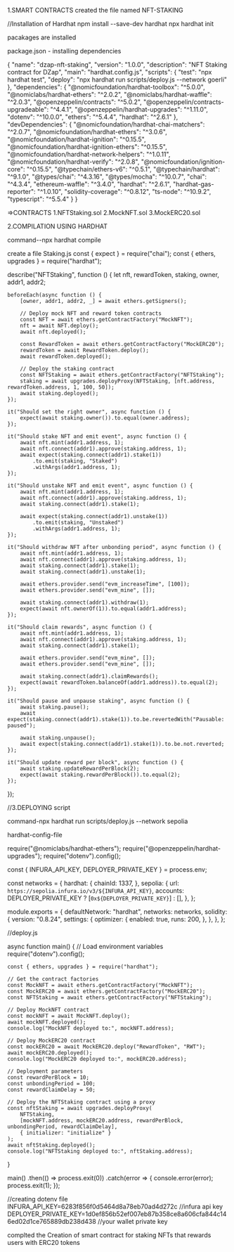 1.SMART CONTRACTS
created the file named NFT-STAKING

//Installation of Hardhat 
npm install --save-dev hardhat
npx hardhat init

pacakages are installed

package.json - installing dependencies

{
  "name": "dzap-nft-staking",
  "version": "1.0.0",
  "description": "NFT Staking contract for DZap",
  "main": "hardhat.config.js",
  "scripts": {
    "test": "npx hardhat test",
    "deploy": "npx hardhat run scripts/deploy.js --network goerli"
  },
  "dependencies": {
    "@nomicfoundation/hardhat-toolbox": "^5.0.0",
    "@nomiclabs/hardhat-ethers": "^2.0.2",
    "@nomiclabs/hardhat-waffle": "^2.0.3",
    "@openzeppelin/contracts": "^5.0.2",
    "@openzeppelin/contracts-upgradeable": "^4.4.1",
    "@openzeppelin/hardhat-upgrades": "^1.11.0",
    "dotenv": "^10.0.0",
    "ethers": "^5.4.4",
    "hardhat": "^2.6.1"
  },
  "devDependencies": {
    "@nomicfoundation/hardhat-chai-matchers": "^2.0.7",
    "@nomicfoundation/hardhat-ethers": "^3.0.6",
    "@nomicfoundation/hardhat-ignition": "^0.15.5",
    "@nomicfoundation/hardhat-ignition-ethers": "^0.15.5",
    "@nomicfoundation/hardhat-network-helpers": "^1.0.11",
    "@nomicfoundation/hardhat-verify": "^2.0.8",
    "@nomicfoundation/ignition-core": "^0.15.5",
    "@typechain/ethers-v6": "^0.5.1",
    "@typechain/hardhat": "^9.1.0",
    "@types/chai": "^4.3.16",
    "@types/mocha": "^10.0.7",
    "chai": "^4.3.4",
    "ethereum-waffle": "^3.4.0",
    "hardhat": "^2.6.1",
    "hardhat-gas-reporter": "^1.0.10",
    "solidity-coverage": "^0.8.12",
    "ts-node": "^10.9.2",
    "typescript": "^5.5.4"
  }
}


=>CONTRACTS
1.NFTStaking.sol
2.MockNFT.sol
3.MockERC20.sol



2.COMPILATION USING HARDHAT

command--npx hardhat compile

create a file Staking.js
const { expect } = require("chai");
const { ethers, upgrades } = require("hardhat");

describe("NFTStaking", function () {
    let nft, rewardToken, staking, owner, addr1, addr2;

    beforeEach(async function () {
        [owner, addr1, addr2, _] = await ethers.getSigners();

        // Deploy mock NFT and reward token contracts
        const NFT = await ethers.getContractFactory("MockNFT");
        nft = await NFT.deploy();
        await nft.deployed();

        const RewardToken = await ethers.getContractFactory("MockERC20");
        rewardToken = await RewardToken.deploy();
        await rewardToken.deployed();

        // Deploy the staking contract
        const NFTStaking = await ethers.getContractFactory("NFTStaking");
        staking = await upgrades.deployProxy(NFTStaking, [nft.address, rewardToken.address, 1, 100, 50]);
        await staking.deployed();
    });

    it("Should set the right owner", async function () {
        expect(await staking.owner()).to.equal(owner.address);
    });

    it("Should stake NFT and emit event", async function () {
        await nft.mint(addr1.address, 1);
        await nft.connect(addr1).approve(staking.address, 1);
        await expect(staking.connect(addr1).stake(1))
            .to.emit(staking, "Staked")
            .withArgs(addr1.address, 1);
    });

    it("Should unstake NFT and emit event", async function () {
        await nft.mint(addr1.address, 1);
        await nft.connect(addr1).approve(staking.address, 1);
        await staking.connect(addr1).stake(1);

        await expect(staking.connect(addr1).unstake(1))
            .to.emit(staking, "Unstaked")
            .withArgs(addr1.address, 1);
    });

    it("Should withdraw NFT after unbonding period", async function () {
        await nft.mint(addr1.address, 1);
        await nft.connect(addr1).approve(staking.address, 1);
        await staking.connect(addr1).stake(1);
        await staking.connect(addr1).unstake(1);

        await ethers.provider.send("evm_increaseTime", [100]);
        await ethers.provider.send("evm_mine", []);

        await staking.connect(addr1).withdraw(1);
        expect(await nft.ownerOf(1)).to.equal(addr1.address);
    });

    it("Should claim rewards", async function () {
        await nft.mint(addr1.address, 1);
        await nft.connect(addr1).approve(staking.address, 1);
        await staking.connect(addr1).stake(1);

        await ethers.provider.send("evm_mine", []);
        await ethers.provider.send("evm_mine", []);

        await staking.connect(addr1).claimRewards();
        expect(await rewardToken.balanceOf(addr1.address)).to.equal(2);
    });

    it("Should pause and unpause staking", async function () {
        await staking.pause();
        await expect(staking.connect(addr1).stake(1)).to.be.revertedWith("Pausable: paused");

        await staking.unpause();
        await expect(staking.connect(addr1).stake(1)).to.be.not.reverted;
    });

    it("Should update reward per block", async function () {
        await staking.updateRewardPerBlock(2);
        expect(await staking.rewardPerBlock()).to.equal(2);
    });
});




//3.DEPLOYING script

command-npx hardhat run scripts/deploy.js --network sepolia


hardhat-config-file

require("@nomiclabs/hardhat-ethers");
require("@openzeppelin/hardhat-upgrades");
require("dotenv").config();

const { INFURA_API_KEY, DEPLOYER_PRIVATE_KEY } = process.env;

const networks = {
  hardhat: {
    chainId: 1337,
  },
  sepolia: {
    url: `https://sepolia.infura.io/v3/${INFURA_API_KEY}`,
    accounts: DEPLOYER_PRIVATE_KEY ? [`0x${DEPLOYER_PRIVATE_KEY}`] : [],
  },
};

module.exports = {
  defaultNetwork: "hardhat",
  networks: networks,
  solidity: {
    version: "0.8.24",
    settings: {
      optimizer: {
        enabled: true,
        runs: 200,
      },
    },
  },
};

//deploy.js


async function main() {
    // Load environment variables
    require("dotenv").config();

    const { ethers, upgrades } = require("hardhat");

    // Get the contract factories
    const MockNFT = await ethers.getContractFactory("MockNFT");
    const MockERC20 = await ethers.getContractFactory("MockERC20");
    const NFTStaking = await ethers.getContractFactory("NFTStaking");

    // Deploy MockNFT contract
    const mockNFT = await MockNFT.deploy();
    await mockNFT.deployed();
    console.log("MockNFT deployed to:", mockNFT.address);

    // Deploy MockERC20 contract
    const mockERC20 = await MockERC20.deploy("RewardToken", "RWT");
    await mockERC20.deployed();
    console.log("MockERC20 deployed to:", mockERC20.address);

    // Deployment parameters
    const rewardPerBlock = 10;
    const unbondingPeriod = 100;
    const rewardClaimDelay = 50;

    // Deploy the NFTStaking contract using a proxy
    const nftStaking = await upgrades.deployProxy(
        NFTStaking,
        [mockNFT.address, mockERC20.address, rewardPerBlock, unbondingPeriod, rewardClaimDelay],
        { initializer: "initialize" }
    );
    await nftStaking.deployed();
    console.log("NFTStaking deployed to:", nftStaking.address);
}

main()
    .then(() => process.exit(0))
    .catch(error => {
        console.error(error);
        process.exit(1);
    });


//creating dotenv file
INFURA_API_KEY=6283f856f0d5464d8a78eb70ad4d272c //infura api key
DEPLOYER_PRIVATE_KEY=1d0ef856b52ef007eb87b358ce8a606cfa844c146ed02d1ce765889db238d438 //your wallet private key




complted the Creation of smart contract for staking NFTs that rewards users with ERC20 tokens










